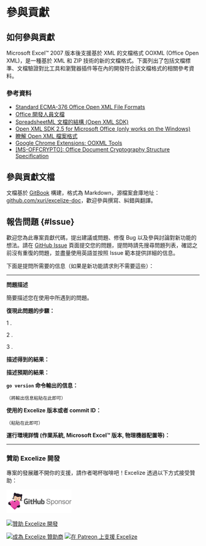 # 參與貢獻

## 如何參與貢獻

Microsoft Excel&trade; 2007 版本後支援基於 XML 的文檔格式 OOXML (Office Open XML)，是一種基於 XML 和 ZIP 技術的新的文檔格式。下面列出了包括文檔標準、文檔驗證對比工具和瀏覽器插件等在內的開發符合該文檔格式的相關參考資料。

### 參考資料

* [Standard ECMA-376 Office Open XML File Formats](https://www.ecma-international.org/publications-and-standards/standards/ecma-376/)
* [Office 開發人員文檔](https://developer.microsoft.com/zh-cn/office/docs)
* [SpreadsheetML 文檔的結構 (Open XML SDK)](https://learn.microsoft.com/zh-cn/office/open-xml/structure-of-a-spreadsheetml-document)
* [Open XML SDK 2.5 for Microsoft Office (only works on the Windows)](https://github.com/OfficeDev/Open-XML-SDK/releases/tag/v2.5)
* [瞭解 Open XML 檔案格式](https://learn.microsoft.com/zh-cn/office/open-xml/understanding-the-open-xml-file-formats)
* [Google Chrome Extensions: OOXML Tools](https://chrome.google.com/webstore/detail/ooxml-tools/bjmmjfdegplhkefakjkccocjanekbapn)
* [[MS-OFFCRYPTO]: Office Document Cryptography Structure Specification](https://learn.microsoft.com/zh-cn/openspecs/office_file_formats/ms-offcrypto/3c34d72a-1a61-4b52-a893-196f9157f083)

## 參與貢獻文檔

文檔基於 [GitBook](https://github.com/GitbookIO/gitbook) 構建，格式為 Markdown，源檔案倉庫地址：[github.com/xuri/excelize-doc](https://github.com/xuri/excelize-doc)，歡迎參與撰寫、糾錯與翻譯。

## 報告問題 {#Issue}

歡迎您為此專案貢獻代碼，提出建議或問題、修復 Bug 以及參與討論對新功能的想法。請在 [GitHub Issue](https://github.com/xuri/excelize/issues) 頁面提交您的問題，提問時請先搜尋問題列表，確認之前沒有重復的問題，並盡量使用英語並按照 Issue 範本提供詳細的信息。

下面是提問所需要的信息（如果是新功能請求則不需要這些）：

---

**問題描述**

簡要描述您在使用中所遇到的問題。

**復現此問題的步驟：**

1 .

2 .

3 .

**描述得到的結果：**

**描述預期的結果：**

**`go version` 命令輸出的信息：**

```text
（將輸出信息粘貼在此即可）
```

**使用的 Excelize 版本或者 commit ID：**

```text
（粘貼在此即可）
```

**運行環境詳情 (作業系統, Microsoft Excel&trade; 版本, 物理機器配置等)：**

---

### 贊助 Excelize 開發

專案的發展離不開你的支援，請作者喝杯咖啡吧！Excelize 透過以下方式接受贊助：

<a href="https://github.com/sponsors/xuri" title="GitHub Sponsor" target="_blank"><img width="170" src="../images/github_sponsor@2x.png" alt="GitHub Sponsor"></a>

<a href="https://www.paypal.com/paypalme/xuri" title="贊助 Excelize 開發" target="_blank"><img width="710" src="./images/donate@2x.png" alt="贊助 Excelize 開發"></a>

<a href="https://opencollective.com/excelize" title="成為 Excelize 贊助商" target="_blank"><img height="61" src="../images/opencollective.com@2x.png" alt="成為 Excelize 贊助商"></a> <a href="https://www.patreon.com/xuri" title="在 Patreon 上支援 Excelize" target="_blank"><img height="61" src="../images/patreon.com@2x.png" alt="在 Patreon 上支援 Excelize"></a>
